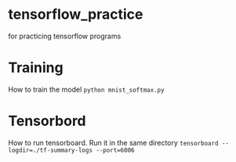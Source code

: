 # tensorflow_practice
for practicing tensorflow programs

# Training 
How to train the model 
```python mnist_softmax.py```

# Tensorbord
How to run tensorboard. Run it in the same directory 
```tensorboard --logdir=./tf-summary-logs --port=6006```
